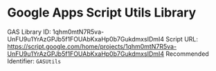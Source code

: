 #  Google Apps Script Utils Library

GAS Library ID: 1qhm0mtN7R5va-UnFU9u1YrAzGPJb5f1FOUAbKxaHp0b7GukdmxsIDmI4
Script URL: https://script.google.com/home/projects/1qhm0mtN7R5va-UnFU9u1YrAzGPJb5f1FOUAbKxaHp0b7GukdmxsIDmI4
Recommended Identifier: `GASUtils`

